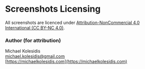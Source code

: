 # Screenshots Licensing

All screenshots are licenced under [Attribution-NonCommercial 4.0 International (CC BY-NC 4.0)](https://creativecommons.org/licenses/by-nc/4.0/).

### Author (for attribution)

Michael Kolesidis  
[michael.kolesidis@gmail.com](michael.kolesidis@gmail.com)  
[https://michaelkolesidis.com](https://michaelkolesidis.com)
